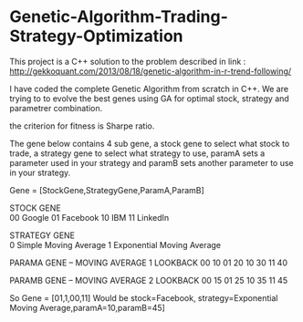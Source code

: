 # Genetic-Algorithm-Trading-Strategy-Optimization
This project is a C++ solution to the problem described in link :
http://gekkoquant.com/2013/08/18/genetic-algorithm-in-r-trend-following/

I have coded the complete Genetic Algorithm from scratch in C++. We are trying to to evolve the best genes using GA for optimal stock, strategy and parametrer combination.

the criterion for fitness is Sharpe ratio.

The gene below contains 4 sub gene, a stock gene to select what stock to trade, a strategy gene to select what strategy to use, paramA sets a parameter used in your strategy and paramB sets another parameter to use in your strategy.

Gene = [StockGene,StrategyGene,ParamA,ParamB]

STOCK GENE	
00	Google
01	Facebook
10	IBM
11	LinkedIn

STRATEGY GENE	
0	Simple Moving Average
1	Exponential Moving Average

PARAMA GENE – MOVING AVERAGE 1 LOOKBACK	
00	10
01	20
10	30
11	40

PARAMB GENE – MOVING AVERAGE 2 LOOKBACK	
00	15
01	25
10	35
11	45

So Gene = [01,1,00,11]
Would be stock=Facebook, strategy=Exponential Moving Average,paramA=10,paramB=45]
